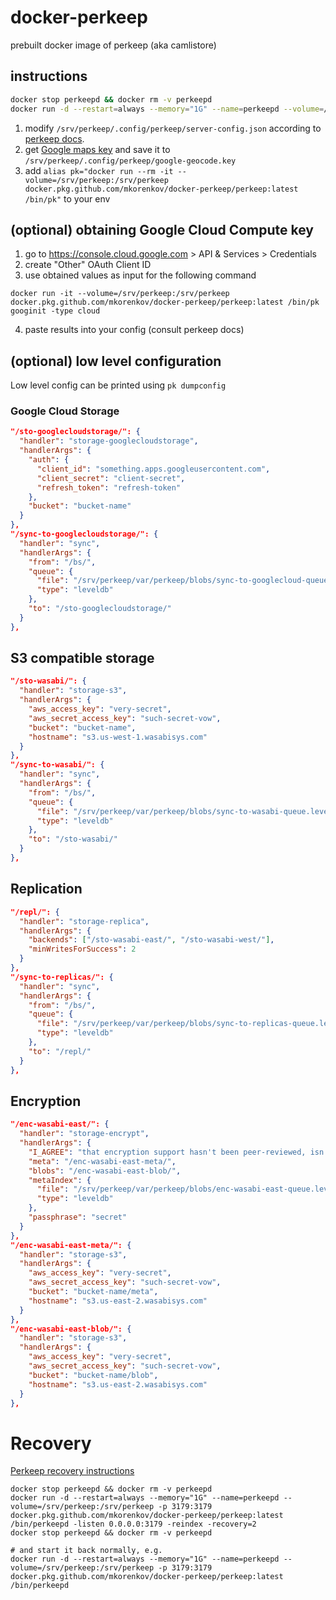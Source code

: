 # docker-perkeep
prebuilt docker image of perkeep (aka camlistore)

## instructions

```bash
docker stop perkeepd && docker rm -v perkeepd
docker run -d --restart=always --memory="1G" --name=perkeepd --volume=/srv/perkeep:/srv/perkeep -p 3179:3179 docker.pkg.github.com/mkorenkov/docker-perkeep/perkeep:latest
```

1. modify `/srv/perkeep/.config/perkeep/server-config.json` according to [perkeep docs](https://perkeep.org/doc/server-config).
2. get [Google maps key](https://developers.google.com/maps/documentation/geocoding/get-api-key) and save it to `/srv/perkeep/.config/perkeep/google-geocode.key`
3. add `alias pk="docker run --rm -it --volume=/srv/perkeep:/srv/perkeep docker.pkg.github.com/mkorenkov/docker-perkeep/perkeep:latest /bin/pk"` to your env

## (optional) obtaining Google Cloud Compute key

1. go to https://console.cloud.google.com > API & Services > Credentials
2. create "Other" OAuth Client ID
3. use obtained values as input for the following command
```
docker run -it --volume=/srv/perkeep:/srv/perkeep docker.pkg.github.com/mkorenkov/docker-perkeep/perkeep:latest /bin/pk googinit -type cloud
```
4. paste results into your config (consult perkeep docs)

## (optional) low level configuration

Low level config can be printed using `pk dumpconfig`

### Google Cloud Storage

```json
"/sto-googlecloudstorage/": {
  "handler": "storage-googlecloudstorage",
  "handlerArgs": {
    "auth": {
      "client_id": "something.apps.googleusercontent.com",
      "client_secret": "client-secret",
      "refresh_token": "refresh-token"
    },
    "bucket": "bucket-name"
  }
},
"/sync-to-googlecloudstorage/": {
  "handler": "sync",
  "handlerArgs": {
    "from": "/bs/",
    "queue": {
      "file": "/srv/perkeep/var/perkeep/blobs/sync-to-googlecloud-queue.leveldb",
      "type": "leveldb"
    },
    "to": "/sto-googlecloudstorage/"
  }
},
```

## S3 compatible storage

```json
"/sto-wasabi/": {
  "handler": "storage-s3",
  "handlerArgs": {
    "aws_access_key": "very-secret",
    "aws_secret_access_key": "such-secret-vow",
    "bucket": "bucket-name",
    "hostname": "s3.us-west-1.wasabisys.com"
  }
},
"/sync-to-wasabi/": {
  "handler": "sync",
  "handlerArgs": {
    "from": "/bs/",
    "queue": {
      "file": "/srv/perkeep/var/perkeep/blobs/sync-to-wasabi-queue.leveldb",
      "type": "leveldb"
    },
    "to": "/sto-wasabi/"
  }
},
```

## Replication

```json
"/repl/": {
  "handler": "storage-replica",
  "handlerArgs": {
    "backends": ["/sto-wasabi-east/", "/sto-wasabi-west/"],
    "minWritesForSuccess": 2
  }
},
"/sync-to-replicas/": {
  "handler": "sync",
  "handlerArgs": {
    "from": "/bs/",
    "queue": {
      "file": "/srv/perkeep/var/perkeep/blobs/sync-to-replicas-queue.leveldb",
      "type": "leveldb"
    },
    "to": "/repl/"
  }
},
```

## Encryption

```json
"/enc-wasabi-east/": {
  "handler": "storage-encrypt",
  "handlerArgs": {
    "I_AGREE": "that encryption support hasn't been peer-reviewed, isn't finished, and its format might change.",
    "meta": "/enc-wasabi-east-meta/",
    "blobs": "/enc-wasabi-east-blob/",
    "metaIndex": {
      "file": "/srv/perkeep/var/perkeep/blobs/enc-wasabi-east-queue.leveldb",
      "type": "leveldb"
    },
    "passphrase": "secret"
  }
},
"/enc-wasabi-east-meta/": {
  "handler": "storage-s3",
  "handlerArgs": {
    "aws_access_key": "very-secret",
    "aws_secret_access_key": "such-secret-vow",
    "bucket": "bucket-name/meta",
    "hostname": "s3.us-east-2.wasabisys.com"
  }
},
"/enc-wasabi-east-blob/": {
  "handler": "storage-s3",
  "handlerArgs": {
    "aws_access_key": "very-secret",
    "aws_secret_access_key": "such-secret-vow",
    "bucket": "bucket-name/blob",
    "hostname": "s3.us-east-2.wasabisys.com"
  }
},
```

# Recovery

[Perkeep recovery instructions](https://github.com/perkeep/perkeep/issues/1180)

```
docker stop perkeepd && docker rm -v perkeepd
docker run -d --restart=always --memory="1G" --name=perkeepd --volume=/srv/perkeep:/srv/perkeep -p 3179:3179 docker.pkg.github.com/mkorenkov/docker-perkeep/perkeep:latest /bin/perkeepd -listen 0.0.0.0:3179 -reindex -recovery=2
docker stop perkeepd && docker rm -v perkeepd

# and start it back normally, e.g.
docker run -d --restart=always --memory="1G" --name=perkeepd --volume=/srv/perkeep:/srv/perkeep -p 3179:3179 docker.pkg.github.com/mkorenkov/docker-perkeep/perkeep:latest /bin/perkeepd
```
